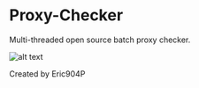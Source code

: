 # Proxy-Checker
Multi-threaded open source batch proxy checker. 

![alt text](http://imgur.com/thpKdz4.png)

Created by Eric904P
